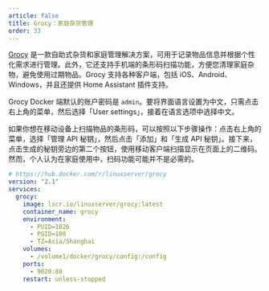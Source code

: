 ```yaml
---
article: false
title: Grocy：家庭杂货管理
order: 33
---
```


[Grocy](https://grocy.info/) 是一款自助式杂货和家庭管理解决方案，可用于记录物品信息并根据个性化需求进行管理。此外，它还支持手机端的条形码扫描功能，方便您清理家庭杂物，避免使用过期物品。Grocy 支持各种客户端，包括 iOS、Android、Windows，并且还提供 Home Assistant 插件支持。

Grocy Docker 端默认的账户密码是 `admin`。要将界面语言设置为中文，只需点击右上角的菜单，然后选择「User settings」，接着在语言选项中选择中文。

如果你想在移动设备上扫描物品的条形码，可以按照以下步骤操作：点击右上角的菜单，选择「管理 API 秘钥」，然后点击「添加」和「生成 API 秘钥」。接下来，点击生成的秘钥旁边的第二个按钮，使用移动客户端扫描显示在页面上的二维码。然而，个人认为在家庭使用中，扫码功能可能并不是必需的。

```yml
# https://hub.docker.com/r/linuxserver/grocy
version: "2.1"
services:
  grocy:
    image: lscr.io/linuxserver/grocy:latest
    container_name: grocy
    environment:
      - PUID=1026
      - PGID=100
      - TZ=Asia/Shanghai
    volumes:
      - /volume1/docker/grocy/config:/config
    ports:
      - 9020:80
    restart: unless-stopped
```
